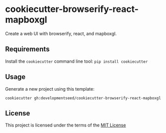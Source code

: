# cookiecutter-browserify-react-mapboxgl

Create a web UI with browserify, react, and mapboxgl.

## Requirements

Install the `cookiecutter` command line tool: `pip install cookiecutter`    

## Usage

Generate a new project using this template: 

```
cookiecutter gh:developmentseed/cookiecutter-browserify-react-mapboxgl
```    

## License

This project is licensed under the terms of the [MIT License](/LICENSE.md)
